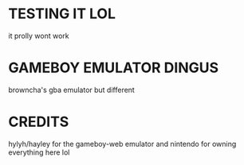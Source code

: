 # TESTING IT LOL
it prolly wont work

# GAMEBOY EMULATOR DINGUS
browncha's gba emulator but different

# CREDITS
hylyh/hayley for the gameboy-web emulator and nintendo for owning everything here lol

